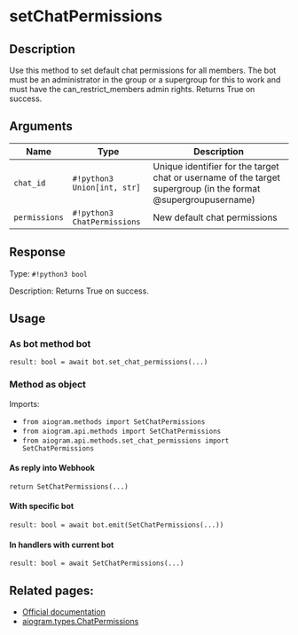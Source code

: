 # setChatPermissions

## Description

Use this method to set default chat permissions for all members. The bot must be an administrator in the group or a supergroup for this to work and must have the can_restrict_members admin rights. Returns True on success.


## Arguments

| Name | Type | Description |
| - | - | - |
| `chat_id` | `#!python3 Union[int, str]` | Unique identifier for the target chat or username of the target supergroup (in the format @supergroupusername) |
| `permissions` | `#!python3 ChatPermissions` | New default chat permissions |



## Response

Type: `#!python3 bool`

Description: Returns True on success.


## Usage


### As bot method bot

```python3
result: bool = await bot.set_chat_permissions(...)
```

### Method as object

Imports:

- `from aiogram.methods import SetChatPermissions`
- `from aiogram.api.methods import SetChatPermissions`
- `from aiogram.api.methods.set_chat_permissions import SetChatPermissions`

#### As reply into Webhook
```python3
return SetChatPermissions(...)
```

#### With specific bot
```python3
result: bool = await bot.emit(SetChatPermissions(...))
```

#### In handlers with current bot
```python3
result: bool = await SetChatPermissions(...)
```


## Related pages:

- [Official documentation](https://core.telegram.org/bots/api#setchatpermissions)
- [aiogram.types.ChatPermissions](../types/chat_permissions.md)
